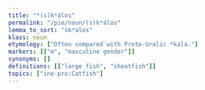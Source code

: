 ```yaml
---
title: "*(s)kʷálos"
permalink: "/pie/noun/(s)kʷálos"
lemma_to_sort: "skʷalos"
klass: noun
etymology: ["Often compared with Proto-Uralic *kala."]
markers: [["m", "masculine gender"]]
synonyms: []
definitions: [["large fish", "sheatfish"]]
topics: ["ine-pro:Catfish"]
---
```

